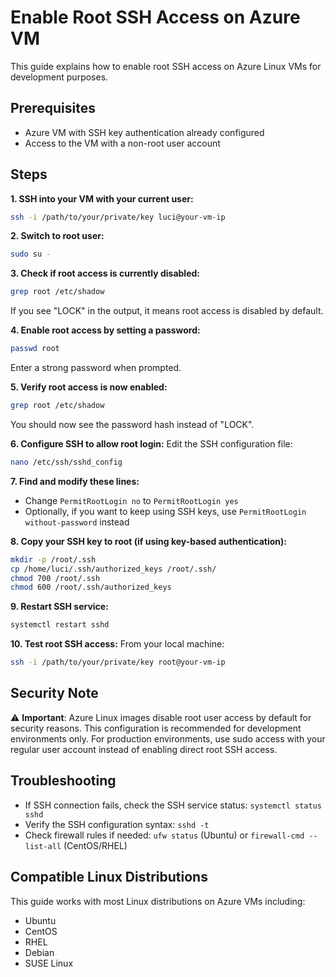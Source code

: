 # Enable Root SSH Access on Azure VM

This guide explains how to enable root SSH access on Azure Linux VMs for development purposes.

## Prerequisites
- Azure VM with SSH key authentication already configured
- Access to the VM with a non-root user account

## Steps

**1. SSH into your VM with your current user:**
```bash
ssh -i /path/to/your/private/key luci@your-vm-ip
```

**2. Switch to root user:**
```bash
sudo su -
```

**3. Check if root access is currently disabled:**
```bash
grep root /etc/shadow
```
If you see "LOCK" in the output, it means root access is disabled by default.

**4. Enable root access by setting a password:**
```bash
passwd root
```
Enter a strong password when prompted.

**5. Verify root access is now enabled:**
```bash
grep root /etc/shadow
```
You should now see the password hash instead of "LOCK".

**6. Configure SSH to allow root login:**
Edit the SSH configuration file:
```bash
nano /etc/ssh/sshd_config
```

**7. Find and modify these lines:**
- Change `PermitRootLogin no` to `PermitRootLogin yes`
- Optionally, if you want to keep using SSH keys, use `PermitRootLogin without-password` instead

**8. Copy your SSH key to root (if using key-based authentication):**
```bash
mkdir -p /root/.ssh
cp /home/luci/.ssh/authorized_keys /root/.ssh/
chmod 700 /root/.ssh
chmod 600 /root/.ssh/authorized_keys
```

**9. Restart SSH service:**
```bash
systemctl restart sshd
```

**10. Test root SSH access:**
From your local machine:
```bash
ssh -i /path/to/your/private/key root@your-vm-ip
```

## Security Note
⚠️ **Important**: Azure Linux images disable root user access by default for security reasons. This configuration is recommended for development environments only. For production environments, use sudo access with your regular user account instead of enabling direct root SSH access.

## Troubleshooting
- If SSH connection fails, check the SSH service status: `systemctl status sshd`
- Verify the SSH configuration syntax: `sshd -t`
- Check firewall rules if needed: `ufw status` (Ubuntu) or `firewall-cmd --list-all` (CentOS/RHEL)

## Compatible Linux Distributions
This guide works with most Linux distributions on Azure VMs including:
- Ubuntu
- CentOS
- RHEL
- Debian
- SUSE Linux